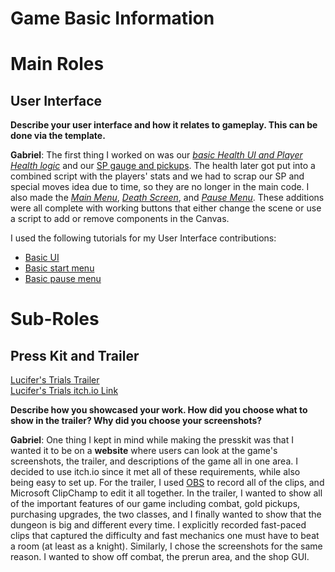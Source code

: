 # Game Basic Information #

# Main Roles #

## User Interface

**Describe your user interface and how it relates to gameplay. This can be done via the template.**

**Gabriel**: The first thing I worked on was our [*basic Health UI and Player Health logic*](https://github.com/ConanoftheUnreal/ECS189L-Final-Project/pull/1/commits/f6cc07bd75ee0240c0b03ea9b98741923844212d) and our [SP gauge and pickups](https://github.com/ConanoftheUnreal/ECS189L-Final-Project/pull/9/commits/2124ede148abe5cac5cf76317390345ae58ce1c7). The health later got put into a combined script with the players' stats and we had to scrap our SP and special moves idea due to time, so they are no longer in the main code. I also made the [*Main Menu*](https://github.com/ConanoftheUnreal/ECS189L-Final-Project/pull/20/commits/0a28bf8d3c38e591699c73437c429a926081b3fc), [*Death Screen*](https://github.com/ConanoftheUnreal/ECS189L-Final-Project/pull/22/commits/77b9cbf9a165519e2fff8632cb5730984df5ff60), and [*Pause Menu*](https://github.com/ConanoftheUnreal/ECS189L-Final-Project/pull/28/commits/f6425f45a00762792696b23a8cb5371d5b6a18e1). These additions were all complete with working buttons that either change the scene or use a script to add or remove components in the Canvas. 

I used the following tutorials for my User Interface contributions:
- [Basic UI](https://www.youtube.com/watch?v=_RIsfVOqTaE)
- [Basic start menu](https://www.youtube.com/watch?v=_RIsfVOqTaE)
- [Basic pause menu](https://www.youtube.com/watch?v=JivuXdrIHK0)

# Sub-Roles

## Press Kit and Trailer

[Lucifer's Trials Trailer](https://www.youtube.com/watch?v=RlTm4MxdVE0) <br />
[Lucifer's Trials itch.io Link](https://luciferstrials.itch.io/lucifers-trials) <br />

**Describe how you showcased your work. How did you choose what to show in the trailer? Why did you choose your screenshots?**

**Gabriel**: One thing I kept in mind while making the presskit was that I wanted it to be on a **website** where users can look at the game's screenshots, the trailer, and descriptions of the game all in one area. I decided to use itch.io since it met all of these requirements, while also being easy to set up. For the trailer, I used [OBS](https://obsproject.com/) to record all of the clips, and Microsoft ClipChamp to edit it all together. In the trailer, I wanted to show all of the important features of our game including combat, gold pickups, purchasing upgrades, the two classes, and I finally wanted to show that the dungeon is big and different every time. I explicitly recorded fast-paced clips that captured the difficulty and fast mechanics one must have to beat a room (at least as a knight). Similarly, I chose the screenshots for the same reason. I wanted to show off combat, the prerun area, and the shop GUI.

